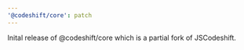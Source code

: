 ```yaml
---
'@codeshift/core': patch
---
```


Inital release of @codeshift/core which is a partial fork of JSCodeshift.

